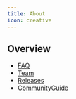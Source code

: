 ```yaml
---
title: About
icon: creative
---
```


## Overview

- [FAQ](learnmore/faq.md)
- [Team](learnmore/team.md)
- [Releases](learnmore/releases.md)
- [CommunityGuide](learnmore/community.md)
